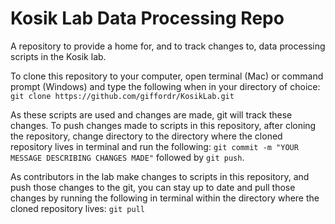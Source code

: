 # Kosik Lab Data Processing Repo
A repository to provide a home for, and to track changes to, data processing scripts in the Kosik lab.

To clone this repository to your computer, open terminal (Mac) or command prompt (Windows) and type the following when in your directory of choice: ``` git clone https://github.com/giffordr/KosikLab.git ```

As these scripts are used and changes are made, git will track these changes. To push changes made to scripts in this repository, after cloning the repository, change directory to the directory where the cloned repository lives in terminal and run the following: ``` git commit -m "YOUR MESSAGE DESCRIBING CHANGES MADE" ``` followed by ``` git push ```.

As contributors in the lab make changes to scripts in this repository, and push those changes to the git, you can stay up to date and pull those changes by running the following in terminal within the directory where the cloned repository lives: ``` git pull ```
